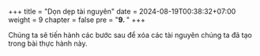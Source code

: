 +++
title = "Dọn dẹp tài nguyên"
date = 2024-08-19T00:38:32+07:00
weight = 9
chapter = false
pre = "<b>9. </b>"
+++

Chúng ta sẽ tiến hành các bước sau để xóa các tài nguyên chúng ta đã tạo trong bài thực hành này.
